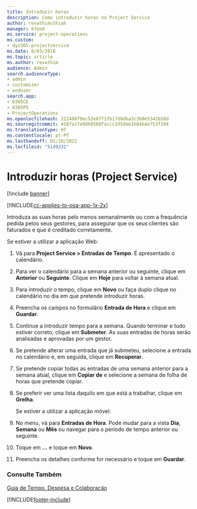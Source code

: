 ```yaml
---
title: Introduzir horas
description: Como introduzir horas no Project Service
author: revathimuthiah
manager: kfend
ms.service: project-operations
ms.custom:
- dyn365-projectservice
ms.date: 8/03/2018
ms.topic: article
ms.author: revathim
audience: Admin
search.audienceType:
- admin
- customizer
- enduser
search.app:
- D365CE
- D365PS
- ProjectOperations
ms.openlocfilehash: 222488f9ec52e07f1fb17d8dba3c3b0e5342b58d
ms.sourcegitcommit: 418fa1fe9d605b8faccc2d5dee1b04b4e753f194
ms.translationtype: HT
ms.contentlocale: pt-PT
ms.lasthandoff: 02/10/2021
ms.locfileid: "5149332"
---
```

# <a name="enter-time-project-service"></a>Introduzir horas (Project Service)

[!include [banner](../includes/psa-now-project-operations.md)]

[!INCLUDE[cc-applies-to-psa-app-1x-2x](../includes/cc-applies-to-psa-app-1x-2x.md)]

Introduza as suas horas pelo menos semanalmente ou com a frequência pedida pelos seus gestores, para assegurar que os seus clientes são faturados e que é creditado corretamente.  
  
 Se estiver a utilizar a aplicação Web:  
  
1. Vá para **Project Service > Entradas de Tempo**. É apresentado o calendário.  
  
2. Para ver o calendário para a semana anterior ou seguinte, clique em **Anterior** ou **Seguinte**. Clique em **Hoje** para voltar à semana atual.  
  
3. Para introduzir o tempo, clique em **Novo** ou faça duplo clique no calendário no dia em que pretende introduzir horas.  
  
4. Preencha os campos no formulário **Entrada de Hora** e clique em **Guardar**.  
  
5. Continue a introduzir tempo para a semana. Quando terminar e tudo estiver correto, clique em **Submeter**. As suas entradas de horas serão analisadas e aprovadas por um gestor.  
  
6. Se pretende alterar uma entrada que já submeteu, selecione a entrada no calendário e, em seguida, clique em **Recuperar**.  
  
7. Se pretende copiar todas as entradas de uma semana anterior para a semana atual, clique em **Copiar de** e selecione a semana de folha de horas que pretende copiar.  
  
8. Se preferir ver uma lista daquilo em que está a trabalhar, clique em **Grelha**.  
  
   Se estiver a utilizar a aplicação móvel:  
  
9. No menu, vá para **Entradas de Hora**.     Pode mudar para a vista **Dia**, **Semana** ou **Mês** ou navegar para o período de tempo anterior ou seguinte.  
  
10. Toque em **…** e toque em **Novo**.  
  
11. Preencha os detalhes conforme for necessário e toque em **Guardar**.  
  
### <a name="see-also"></a>Consulte Também  
 [Guia de Tempo, Despesa e Colaboração](../psa/time-expense-collaboration-guide.md)


[!INCLUDE[footer-include](../includes/footer-banner.md)]